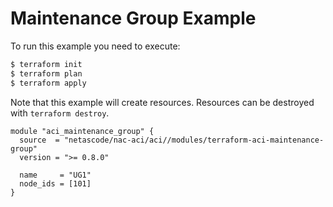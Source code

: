 <!-- BEGIN_TF_DOCS -->
# Maintenance Group Example

To run this example you need to execute:

```bash
$ terraform init
$ terraform plan
$ terraform apply
```

Note that this example will create resources. Resources can be destroyed with `terraform destroy`.

```hcl
module "aci_maintenance_group" {
  source  = "netascode/nac-aci/aci//modules/terraform-aci-maintenance-group"
  version = ">= 0.8.0"

  name     = "UG1"
  node_ids = [101]
}
```
<!-- END_TF_DOCS -->